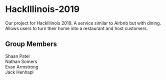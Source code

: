 # HackIllinois-2019
Our project for HackIllinois 2019. A service similar to Airbnb but with dining. Allows users to turn their home into a restaurant and host customers.

## Group Members
Shaan Patel  
Nathan Somers  
Evan Armstrong  
Jack Henhapl
